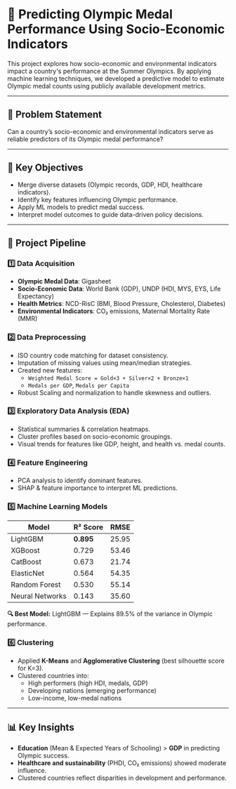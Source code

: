 # 🏅 Predicting Olympic Medal Performance Using Socio-Economic Indicators

This project explores how socio-economic and environmental indicators impact a country's performance at the Summer Olympics. By applying machine learning techniques, we developed a predictive model to estimate Olympic medal counts using publicly available development metrics.

---

## 🎯 Problem Statement

Can a country’s socio-economic and environmental indicators serve as reliable predictors of its Olympic medal performance?

---

## 📌 Key Objectives

- Merge diverse datasets (Olympic records, GDP, HDI, healthcare indicators).
- Identify key features influencing Olympic performance.
- Apply ML models to predict medal success.
- Interpret model outcomes to guide data-driven policy decisions.

---

## 🧱 Project Pipeline

### 1️⃣ Data Acquisition
- **Olympic Medal Data**: Gigasheet
- **Socio-Economic Data**: World Bank (GDP), UNDP (HDI, MYS, EYS, Life Expectancy)
- **Health Metrics**: NCD-RisC (BMI, Blood Pressure, Cholesterol, Diabetes)
- **Environmental Indicators**: CO₂ emissions, Maternal Mortality Rate (MMR)

### 2️⃣ Data Preprocessing
- ISO country code matching for dataset consistency.
- Imputation of missing values using mean/median strategies.
- Created new features: 
  - `Weighted Medal Score = Gold×3 + Silver×2 + Bronze×1`
  - `Medals per GDP`, `Medals per Capita`
- Robust Scaling and normalization to handle skewness and outliers.

### 3️⃣ Exploratory Data Analysis (EDA)
- Statistical summaries & correlation heatmaps.
- Cluster profiles based on socio-economic groupings.
- Visual trends for features like GDP, height, and health vs. medal counts.

### 4️⃣ Feature Engineering
- PCA analysis to identify dominant features.
- SHAP & feature importance to interpret ML predictions.

### 5️⃣ Machine Learning Models
| Model            | R² Score | RMSE   |
|------------------|----------|--------|
| LightGBM         | **0.895** | 25.95  |
| XGBoost          | 0.729    | 53.46  |
| CatBoost         | 0.673    | 21.74  |
| ElasticNet       | 0.564    | 54.35  |
| Random Forest    | 0.530    | 55.14  |
| Neural Networks  | 0.143    | 35.60  |

**🔍 Best Model:** LightGBM — Explains 89.5% of the variance in Olympic performance.

### 6️⃣ Clustering
- Applied **K-Means** and **Agglomerative Clustering** (best silhouette score for K=3).
- Clustered countries into:
  - High performers (high HDI, medals, GDP)
  - Developing nations (emerging performance)
  - Low-income, low-medal nations

---

## 📊 Key Insights

- **Education** (Mean & Expected Years of Schooling) > **GDP** in predicting Olympic success.
- **Healthcare and sustainability** (PHDI, CO₂ emissions) showed moderate influence.
- Clustered countries reflect disparities in development and performance.


